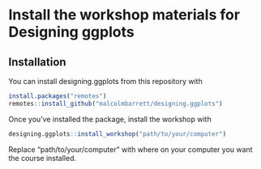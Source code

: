 
<!-- README.md is generated from README.Rmd. Please edit that file -->

# Install the workshop materials for Designing ggplots

<!-- badges: start -->

<!-- badges: end -->

## Installation

You can install designing.ggplots from this repository with

``` r
install.packages("remotes")
remotes::install_github("malcolmbarrett/designing.ggplots")
```

Once you’ve installed the package, install the workshop with

``` r
designing.ggplots::install_workshop("path/to/your/computer")
```

Replace “path/to/your/computer” with where on your computer you want the
course installed.
